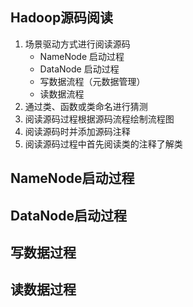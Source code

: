 ## Hadoop源码阅读

1. 场景驱动方式进行阅读源码
   - NameNode 启动过程
   - DataNode 启动过程
   - 写数据流程（元数据管理）
   - 读数据流程
2. 通过类、函数或类命名进行猜测
3. 阅读源码过程根据源码流程绘制流程图
4. 阅读源码时并添加源码注释
5. 阅读源码过程中首先阅读类的注释了解类



## NameNode启动过程



## DataNode启动过程



## 写数据过程



## 读数据过程



